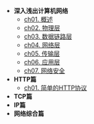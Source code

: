 * **深入浅出计算机网络**
    * [ch01. 概述](01ComputerNetwork/ch01)
    * [ch02. 物理层](01ComputerNetwork/ch02)
    * [ch03. 数据链路层](01ComputerNetwork/ch03)
    * [ch04. 网络层](01ComputerNetwork/ch04)
    * [ch05. 传输层](01ComputerNetwork/ch05)
    * [ch06. 应用层](01ComputerNetwork/ch06)
    * [ch07. 网络安全](01ComputerNetwork/ch07)
* **HTTP篇**
    * [ch01. 简单的HTTP协议](01ComputerNetwork/ch11)
* **TCP篇**
* **IP篇**
* **网络综合篇**
